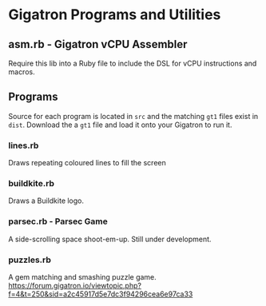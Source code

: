 # Gigatron Programs and Utilities

## asm.rb - Gigatron vCPU Assembler

Require this lib into a Ruby file to include the DSL for vCPU instructions and macros.

## Programs

Source for each program is located in `src` and the matching `gt1` files exist in `dist`.
Download the a `gt1` file and load it onto your Gigatron to run it.

### lines.rb

Draws repeating coloured lines to fill the screen

### buildkite.rb

Draws a Buildkite logo.

### parsec.rb - Parsec Game

A side-scrolling space shoot-em-up. Still under development.

### puzzles.rb

A gem matching and smashing puzzle game. https://forum.gigatron.io/viewtopic.php?f=4&t=250&sid=a2c45917d5e7dc3f94296cea6e97ca33
